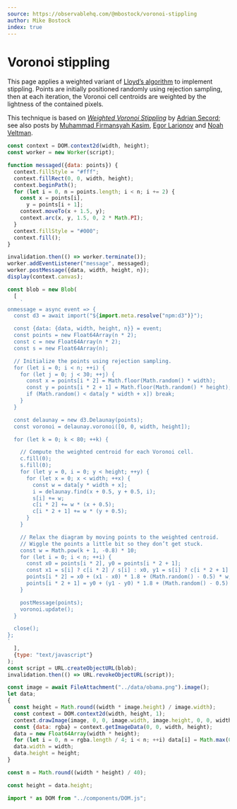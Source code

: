 ```yaml
---
source: https://observablehq.com/@mbostock/voronoi-stippling
author: Mike Bostock
index: true
---
```


# Voronoi stippling

This page applies a weighted variant of [Lloyd’s algorithm](https://observablehq.com/@mbostock/lloyds-algorithm) to implement stippling. Points are initially positioned randomly using rejection sampling, then at each iteration, the Voronoi cell centroids are weighted by the lightness of the contained pixels.

This technique is based on [_Weighted Voronoi Stippling_](https://www.cs.ubc.ca/labs/imager/tr/2002/secord2002b/secord.2002b.pdf) by [Adrian Secord](https://cs.nyu.edu/~ajsecord/stipples.html); see also posts by [Muhammad Firmansyah Kasim](https://mfkasim91.github.io/2016/12/06/stippling-pictures-with-lloyds-algorithm/), [Egor Larionov](https://elrnv.com/blog/weighted-lloyds-method-for-voronoi-tesselation/) and [Noah Veltman](https://bl.ocks.org/veltman/017a2093623e1bf3ae041dd3380578cb).

```js echo
const context = DOM.context2d(width, height);
const worker = new Worker(script);

function messaged({data: points}) {
  context.fillStyle = "#fff";
  context.fillRect(0, 0, width, height);
  context.beginPath();
  for (let i = 0, n = points.length; i < n; i += 2) {
    const x = points[i],
      y = points[i + 1];
    context.moveTo(x + 1.5, y);
    context.arc(x, y, 1.5, 0, 2 * Math.PI);
  }
  context.fillStyle = "#000";
  context.fill();
}

invalidation.then(() => worker.terminate());
worker.addEventListener("message", messaged);
worker.postMessage({data, width, height, n});
display(context.canvas);
```

```js echo
const blob = new Blob(
  [
    `
onmessage = async event => {
  const d3 = await import("${import.meta.resolve("npm:d3")}");

  const {data: {data, width, height, n}} = event;
  const points = new Float64Array(n * 2);
  const c = new Float64Array(n * 2);
  const s = new Float64Array(n);

  // Initialize the points using rejection sampling.
  for (let i = 0; i < n; ++i) {
    for (let j = 0; j < 30; ++j) {
      const x = points[i * 2] = Math.floor(Math.random() * width);
      const y = points[i * 2 + 1] = Math.floor(Math.random() * height);
      if (Math.random() < data[y * width + x]) break;
    }
  }

  const delaunay = new d3.Delaunay(points);
  const voronoi = delaunay.voronoi([0, 0, width, height]);

  for (let k = 0; k < 80; ++k) {

    // Compute the weighted centroid for each Voronoi cell.
    c.fill(0);
    s.fill(0);
    for (let y = 0, i = 0; y < height; ++y) {
      for (let x = 0; x < width; ++x) {
        const w = data[y * width + x];
        i = delaunay.find(x + 0.5, y + 0.5, i);
        s[i] += w;
        c[i * 2] += w * (x + 0.5);
        c[i * 2 + 1] += w * (y + 0.5);
      }
    }

    // Relax the diagram by moving points to the weighted centroid.
    // Wiggle the points a little bit so they don’t get stuck.
    const w = Math.pow(k + 1, -0.8) * 10;
    for (let i = 0; i < n; ++i) {
      const x0 = points[i * 2], y0 = points[i * 2 + 1];
      const x1 = s[i] ? c[i * 2] / s[i] : x0, y1 = s[i] ? c[i * 2 + 1] / s[i] : y0;
      points[i * 2] = x0 + (x1 - x0) * 1.8 + (Math.random() - 0.5) * w;
      points[i * 2 + 1] = y0 + (y1 - y0) * 1.8 + (Math.random() - 0.5) * w;
    }

    postMessage(points);
    voronoi.update();
  }

  close();
};
`
  ],
  {type: "text/javascript"}
);
const script = URL.createObjectURL(blob);
invalidation.then(() => URL.revokeObjectURL(script));
```

```js echo
const image = await FileAttachment("../data/obama.png").image();
let data;
{
  const height = Math.round((width * image.height) / image.width);
  const context = DOM.context2d(width, height, 1);
  context.drawImage(image, 0, 0, image.width, image.height, 0, 0, width, height);
  const {data: rgba} = context.getImageData(0, 0, width, height);
  data = new Float64Array(width * height);
  for (let i = 0, n = rgba.length / 4; i < n; ++i) data[i] = Math.max(0, 1 - rgba[i * 4] / 254);
  data.width = width;
  data.height = height;
}
```

```js echo
const n = Math.round((width * height) / 40);
```

```js echo
const height = data.height;
```

```js echo
import * as DOM from "../components/DOM.js";
```
